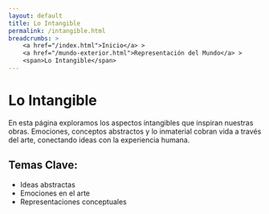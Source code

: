 ```yaml
---
layout: default
title: Lo Intangible
permalink: /intangible.html
breadcrumbs: >
    <a href="/index.html">Inicio</a> >
    <a href="/mundo-exterior.html">Representación del Mundo</a> >
    <span>Lo Intangible</span>
---
```


# Lo Intangible

En esta página exploramos los aspectos intangibles que inspiran nuestras obras. Emociones, conceptos abstractos y lo inmaterial cobran vida a través del arte, conectando ideas con la experiencia humana.

## Temas Clave:
- Ideas abstractas
- Emociones en el arte
- Representaciones conceptuales
